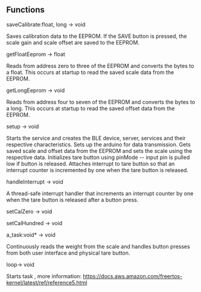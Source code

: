 ## Functions

saveCalibrate:float, long -> void

Saves calibration data to the EEPROM. If the SAVE button is pressed, the scale gain and scale offset
are saved to the EEPROM.  

getFloatEeprom -> float

Reads from address zero to three of the EEPROM and converts the bytes to a float. This occurs at startup to 
read the saved scale data from the EEPROM.

getLongEeprom -> void

Reads from address four to seven of the EEPROM and converts the bytes to a long. This occurs at startup to
read the saved offset data from the EEPROM.

setup -> void

Starts the service and creates the BLE device, server, services and their respective characteristics.
Sets up the arduino for data transmission. Gets saved scale and offset data from the EEPROM and 
sets the scale using the respective data. Initializes tare button using pinMode -- input pin is pulled low if button is released. 
Attaches interrupt to tare button so that an interrupt counter is incremented by one when the tare button is released. 

handleInterrupt -> void

A thread-safe interrupt handler that increments an interrupt counter by one when the tare button is released after a  button press.

setCalZero -> void



setCalHundred -> void



a_task:void* -> void

Continuously reads the weight from the scale and handles button presses from both user interface and physical tare button.

loop-> void

Starts task , more information: 
https://docs.aws.amazon.com/freertos-kernel/latest/ref/reference5.html
